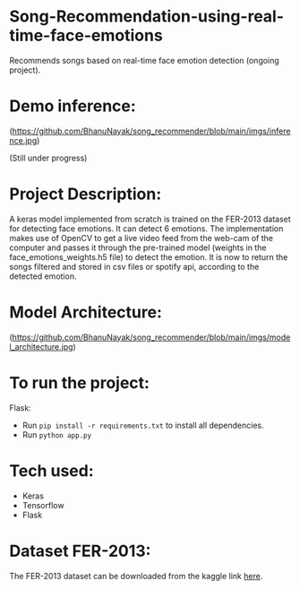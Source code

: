 # Song-Recommendation-using-real-time-face-emotions
Recommends songs based on real-time face emotion detection (ongoing project).

# Demo inference:
(https://github.com/BhanuNayak/song_recommender/blob/main/imgs/inference.jpg)

(Still under progress)

# Project Description:
A keras model implemented from scratch is trained on the FER-2013 dataset for detecting face emotions. It can detect 6 emotions. The implementation makes use of OpenCV to get a live video feed from the web-cam of the computer and passes it through the pre-trained model (weights in the face_emotions_weights.h5 file) to detect the emotion. It is now to return the songs filtered and stored in csv files or spotify api, according to the detected emotion.

# Model Architecture:
(https://github.com/BhanuNayak/song_recommender/blob/main/imgs/model_architecture.jpg)

# To run the project:
Flask: 
- Run <code>pip install -r requirements.txt</code> to install all dependencies.
- Run <code>python app.py</code>

# Tech used:
- Keras
- Tensorflow
- Flask

# Dataset FER-2013:
The FER-2013 dataset can be downloaded from the kaggle link <a href = "https://www.kaggle.com/msambare/fer2013">here</a>.


